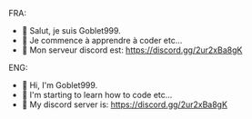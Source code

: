 FRA:
- 👋 Salut, je suis Goblet999.
- 👀 Je commence à apprendre à coder etc...
- 🌌 Mon serveur discord est: https://discord.gg/2ur2xBa8gK

ENG:
- 👋 Hi, I'm Goblet999.
- 👀 I'm starting to learn how to code etc...
- 🌌 My discord server is: https://discord.gg/2ur2xBa8gK

<!---
Goblet999/Goblet999 is a ✨ special ✨ repository because its `README.md` (this file) appears on your GitHub profile.
You can click the Preview link to take a look at your changes.
--->
